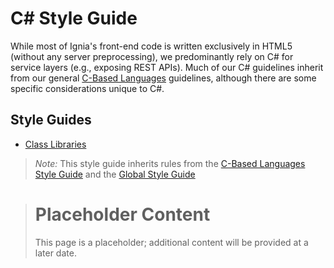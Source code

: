 # C# Style Guide

While most of Ignia's front-end code is written exclusively in HTML5 (without any server preprocessing), we predominantly rely on C# for service layers (e.g., exposing REST APIs). Much of our C# guidelines inherit from our general [C-Based Languages](../README.md) guidelines, although there are some specific considerations unique to C#.

## Style Guides
- [Class Libraries](../C%23/Class%20Libraries.md)

> *Note:* This style guide inherits rules from the [C-Based Languages Style Guide](../README.md) and the [Global Style Guide](../../README.md)

> # Placeholder Content
> This page is a placeholder; additional content will be provided at a later date.

<!--
## Contents
- [Identifiers](#identifiers)
- [Spacing](#spacing)
- [Formatting](#formatting)
- [Language Features](#language-features)
- [Acknowledgments](#acknowledgments)

## Identifiers
- Class members (e.g., properties, functions) and namespaces should be `PascalCase` (e.g., `DoSomething()`)

## Spacing

## Formatting

## Language Features

## Acknowledgments
-->